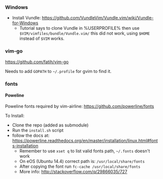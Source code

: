 ### Windows

- Install Vundle: https://github.com/VundleVim/Vundle.vim/wiki/Vundle-for-Windows
  - Tutorial says to clone Vundle in %USERPROFILE% then use `$VIM/vimfiles/bundle/Vundle.vim/` this did not work, using `$HOME` instead of `$VIM` works.

### vim-go

https://github.com/fatih/vim-go

Needs to add `GOPATH` to `~/.profile` for gvim to find it.

### fonts

#### Poweline

Poweline fonts required by vim-airline: https://github.com/powerline/fonts

To Install:

- Clone the repo (added as submodule)
- Run the `install.sh` script
- follow the docs at: https://powerline.readthedocs.org/en/master/installation/linux.html#fonts-installation
  - Remember to use `xset q` to list valid fonts path, `~/.fonts` doesn't work
  - On eOS (Ubuntu 14.4) correct path is: `/usr/local/share/fonts`
  - After copying the font run `fc-cache /usr/local/share/fonts`
  - More info: http://stackoverflow.com/q/29866035/727
